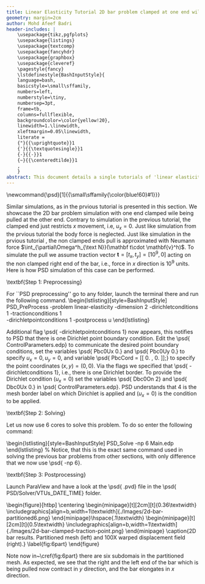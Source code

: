 ```yaml
---
title: Linear Elasticity Tutorial 2D bar problem clamped at one end wile being pulled at the other end (Dirichlet-Neumann-Point boundary conditions case)
geometry: margin=2cm
author: Mohd Afeef Badri
header-includes: |
    \usepackage{tikz,pgfplots}
    \usepackage{listings}
    \usepackage{textcomp}
    \usepackage{fancyhdr}
    \usepackage{graphbox}
    \usepackage{cleveref}
    \pagestyle{fancy}
    \lstdefinestyle{BashInputStyle}{
	language=bash,
	basicstyle=\small\sffamily,
	numbers=left,
	numberstyle=\tiny,
	numbersep=3pt,
	frame=tb,
	columns=fullflexible,
	backgroundcolor=\color{yellow!20},
	linewidth=1.\linewidth,
	xleftmargin=0.05\linewidth,
	literate =
	{"}{{\uprightquote}}1
	{'}{{\textquotesingle}}1
	{-}{{-}}1
	{~}{{\centeredtilde}}1
	,
    }
abstract: This document details a single tutorials of 'linear elasticity' module of PSD in a more verbos manner.
---
```


\newcommand{\psd}[1]{{\small\sffamily{\color{blue!60}#1}}}

Similar simulations, as in the prvious tutorial is presented in this section. We showcase the 2D bar problem simulation with one end clamped  wile being pulled at the other end. Contrary to simulation in the previous tutorial, the clamped end just restricts $x$ movement, i.e, $u_x=0$. Just like simulation from the prvious tutorial the body force is neglected. Just like simulation in   the prvious tutorial , the non clamped ends pull is approximated with Neumann force $\int_{\partial\Omega^h_{\text N}}(\mathbf t\cdot \mathbf{v}^h)$. To simulate the pull we assume traction vector $\mathbf t=[t_x,t_y]=[10^9,0]$ acting on the non clamped right end of the bar, i.e., force in $x$ direction is $10^9$ units. Here is how PSD simulation of this case can be performed.


\textbf{Step 1: Preprocessing}

For ``PSD preprocessing'' go to any folder, launch the terminal there and run the following command.
\begin{lstlisting}[style=BashInputStyle]
PSD_PreProcess -problem linear-elasticity -dimension 2 -dirichletconditions 1 -tractionconditions 1 \
-dirichletpointconditions 1 -postprocess u
\end{lstlisting}

Additional flag \psd{ -dirichletpointconditions 1} now appears, this notifies to PSD that there is one Dirichlet point boundary condition. Edit the  \psd{ ControlParameters.edp} to communicate the desired point boundary conditions, set the variables \psd{ Pbc0Ux  0.} and \psd{ Pbc0Uy  0.} to specify $u_x=0,u_y=0$, and variable \psd{ PbcCord = [[  0. , 0. ]];} to specify the point coordinates $(x,y)=(0,0)$. Via the flags we specified that \psd{ -dirichletconditions 1}, i.e., there is one Dirichlet border.
To provide the Dirichlet condition ($u_x=0$) set the variables \psd{ Dbc0On 2} and \psd{ Dbc0Ux 0.}  in \psd{ ControlParameters.edp}. PSD understands that 4 is the mesh border label on which Dirichlet is applied and ($u_x=0$) is the condition to be applied.

\textbf{Step 2: Solving}

Let us now use 6 cores to solve this problem. To do so enter the following command:

\begin{lstlisting}[style=BashInputStyle]
PSD_Solve -np 6 Main.edp
\end{lstlisting}
%
Notice, that this is the exact same command used in solving the previous bar problems from other sections, with only difference that we now use \psd{ -np 6}.


\textbf{Step 3: Postprocessing}

Launch ParaView and have a look at the  \psd{ .pvd} file in the  \psd{ PSD/Solver/VTUs\_DATE\_TIME} folder. 

\begin{figure}[htbp]
    \centering
    \begin{minipage}[t][2cm][t]{0.36\textwidth}
    \includegraphics[align=b,width=1\textwidth]{./Images/2d-bar-partitioned6.png}
    \end{minipage}\hspace{.1\textwidth}
    \begin{minipage}[t][2cm][t]{0.5\textwidth}
    \includegraphics[align=b,width=1\textwidth]{./Images/2d-bar-clamped-traction-point.png}
    \end{minipage}
    \caption{2D bar results. Partitioned mesh (left) and 100X warped displacement field (right).}
    \label{fig:6part}
\end{figure}

Note now in~\cref{fig:6part} there are six subdomais in the partitioned mesh. As expected, we see that the right and the left end of the bar which is being pulled now contract in $y$ direction, and the bar elongates in $x$ direction. 
